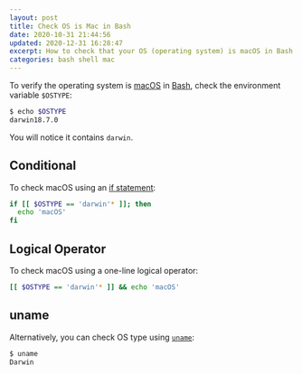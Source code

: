 ```yaml
---
layout: post
title: Check OS is Mac in Bash
date: 2020-10-31 21:44:56
updated: 2020-12-31 16:28:47
excerpt: How to check that your OS (operating system) is macOS in Bash or Shell.
categories: bash shell mac
---
```


To verify the operating system is [macOS](https://en.wikipedia.org/wiki/MacOS) in [Bash](<https://en.wikipedia.org/wiki/Bash_(Unix_shell)>), check the environment variable `$OSTYPE`:

```sh
$ echo $OSTYPE
darwin18.7.0
```

You will notice it contains `darwin`.

## Conditional

To check macOS using an [if statement](https://tldp.org/HOWTO/Bash-Prog-Intro-HOWTO-6.html):

```sh
if [[ $OSTYPE == 'darwin'* ]]; then
  echo 'macOS'
fi
```

## Logical Operator

To check macOS using a one-line logical operator:

```sh
[[ $OSTYPE == 'darwin'* ]] && echo 'macOS'
```

## uname

Alternatively, you can check OS type using [`uname`](https://en.wikipedia.org/wiki/Uname):

```sh
$ uname
Darwin
```

